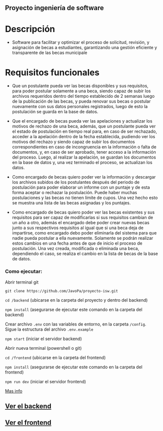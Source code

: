 ## Proyecto ingeniería de software

# Descripción

- Software para facilitar y optimizar el proceso de solicitud, revisión, y asignación de becas a estudiantes, garantizando una gestión eficiente y transparente de las becas municipale

# Requisitos funcionales

- Que un postulante pueda ver las becas disponibles y sus requisitos, para poder postular solamente a una beca, siendo capaz de subir los archivos requeridos dentro del tiempo establecido de 2 semanas luego de la publicación de las becas, y pueda renovar sus becas o postular nuevamente con sus datos personales registrados, luego de esto la postulación se guarda en la base de datos. 

- Que el encargado de becas pueda ver las apelaciones y actualizar los motivos de rechazo de una beca, además, que un postulante pueda ver el estado de postulación en tiempo real para, en caso de ser rechazado, acceder a la apelación dentro de la fecha establecida, pudiendo ver los motivos del rechazo y siendo capaz de subir los documentos correspondientes en caso de incongruencia en la información o falta de documentos, y, en caso de ser aprobado, tener acceso a la información del proceso. Luego, al realizar la apelación, se guardan los documentos en la base de datos y, una vez terminado el proceso, se actualizan los datos.

- Como encargado de becas quiero poder ver la información y descargar los archivos subidos de los postulantes después del periodo de postulación para poder elaborar un informe con un puntaje y de esta forma aceptar o rechazar la postulación. Puede haber muchas postulaciones y las becas no tienen límite de cupos. Una vez hecho esto se muestra una lista de las becas asignadas y los puntajes.

- Como encargado de becas quiero poder ver las becas existentes y sus requisitos para ser capaz de modificarlas si sus requisitos cambian de un año a otro, además el encargado debe poder crear nuevas becas junto a sus respectivos requisitos al igual que si una beca deja de impartirse, como encargado debo poder eliminarla del sistema para que nadie pueda postular a ella nuevamente. Solamente se podrán realizar estos cambios en una fecha antes de que de inicio el proceso de postulación. Una vez creada, modificada o eliminada una beca, dependiendo el caso, se realiza el cambio en la lista de becas de la base de datos.


### Como ejecutar:

Abrir terminal git

`git clone https://github.com/JavoPa/proyecto-isw.git`

`cd /backend` (ubicarse en la carpeta del proyecto y dentro del backend)

`npm install` (asegurarse de ejecutar este comando en la carpeta del backend)

Crear archivo `.env` con las variables de entorno, en la carpeta `/config`. Sigue la estructura del archivo `.env.example`

`npm start` (iniciar el servidor backend)

Abrir nueva terminal (powershell o git)

`cd /frontend` (ubicarse en la carpeta del frontend)

`npm install` (asegurarse de ejecutar este comando en la carpeta del frontend)

`npm run dev` (iniciar el servidor frontend)

[Mas info](./backend/Backend.md)


## [Ver el backend](./backend/Backend.md)
## [Ver el frontend](./frontend/Frontend.md)

